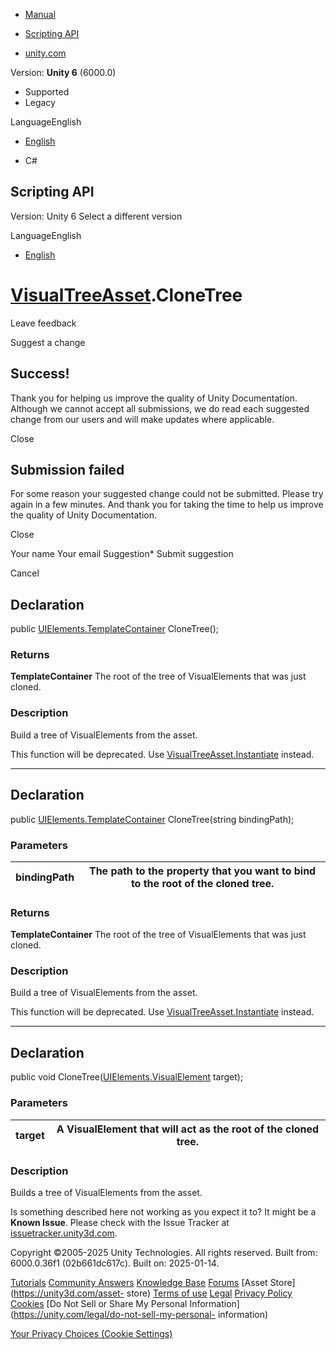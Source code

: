 [ ]()

  * [Manual](../Manual/index.html)
  * [Scripting API](../ScriptReference/index.html)

  * [unity.com](https://unity.com/)

Version: **Unity 6** (6000.0)

  * Supported
  * Legacy

LanguageEnglish

  * [English]()

  * C#

[ ](https://docs.unity3d.com)

## Scripting API

Version: Unity 6 Select a different version

LanguageEnglish

  * [English]()

#  [VisualTreeAsset](UIElements.VisualTreeAsset.html).CloneTree

Leave feedback

Suggest a change

## Success!

Thank you for helping us improve the quality of Unity Documentation. Although
we cannot accept all submissions, we do read each suggested change from our
users and will make updates where applicable.

Close

## Submission failed

For some reason your suggested change could not be submitted. Please <a>try
again</a> in a few minutes. And thank you for taking the time to help us
improve the quality of Unity Documentation.

Close

Your name Your email Suggestion* Submit suggestion

Cancel

[ ]()

## Declaration

public [UIElements.TemplateContainer](UIElements.TemplateContainer.html)
CloneTree();

### Returns

**TemplateContainer** The root of the tree of VisualElements that was just
cloned.

### Description

Build a tree of VisualElements from the asset.

This function will be deprecated. Use
[VisualTreeAsset.Instantiate](UIElements.VisualTreeAsset.Instantiate.html)
instead.

* * *

## Declaration

public [UIElements.TemplateContainer](UIElements.TemplateContainer.html)
CloneTree(string bindingPath);

### Parameters

bindingPath | The path to the property that you want to bind to the root of the cloned tree.  
---|---  
  
### Returns

**TemplateContainer** The root of the tree of VisualElements that was just
cloned.

### Description

Build a tree of VisualElements from the asset.

This function will be deprecated. Use
[VisualTreeAsset.Instantiate](UIElements.VisualTreeAsset.Instantiate.html)
instead.

* * *

## Declaration

public void
CloneTree([UIElements.VisualElement](UIElements.VisualElement.html) target);

### Parameters

target | A VisualElement that will act as the root of the cloned tree.  
---|---  
  
### Description

Builds a tree of VisualElements from the asset.

Is something described here not working as you expect it to? It might be a
**Known Issue**. Please check with the Issue Tracker at
[issuetracker.unity3d.com](https://issuetracker.unity3d.com).

Copyright ©2005-2025 Unity Technologies. All rights reserved. Built from:
6000.0.36f1 (02b661dc617c). Built on: 2025-01-14.

[Tutorials](https://unity3d.com/learn) [Community
Answers](https://answers.unity3d.com) [Knowledge
Base](https://support.unity3d.com/hc/en-us)
[Forums](https://forum.unity3d.com) [Asset Store](https://unity3d.com/asset-
store) [Terms of use](https://docs.unity3d.com/Manual/TermsOfUse.html)
[Legal](https://unity.com/legal) [Privacy
Policy](https://unity.com/legal/privacy-policy)
[Cookies](https://unity.com/legal/cookie-policy) [Do Not Sell or Share My
Personal Information](https://unity.com/legal/do-not-sell-my-personal-
information)

[Your Privacy Choices (Cookie Settings)](javascript:void\(0\);)

